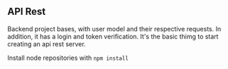 ## API Rest

Backend project bases, with user model and their respective requests.
In addition, it has a login and token verification.
It's the basic thimg to start creating an api rest server.

Install node repositories with ```npm install```